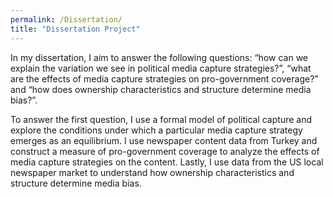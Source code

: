 ```yaml
---
permalink: /Dissertation/
title: "Dissertation Project"
---
```


In my dissertation, I aim to answer the following questions: “how can we explain the variation we see in political media capture strategies?”, “what are the effects of media capture strategies on pro-government coverage?” and “how does ownership characteristics and structure determine media bias?”.


To answer the first question, I use a formal model of political capture and explore the conditions under which a particular media capture strategy emerges as an equilibrium. I use newspaper content data from Turkey and construct a measure of pro-government coverage to analyze the effects of media capture strategies on the content. Lastly, I use data from the US local newspaper market to understand how ownership characteristics and structure determine media bias.


